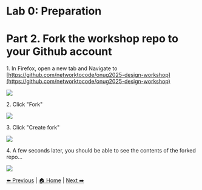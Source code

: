 # Lab 0: Preparation
# Part 2. Fork the workshop repo to your Github account


1\. In Firefox, open a new tab and Navigate to [https://github.com/networktocode/onug2025-design-workshop](https://github.com/networktocode/onug2025-design-workshop)

![](https://ajeuwbhvhr.cloudimg.io/https://colony-recorder.s3.amazonaws.com/files/2025-10-17/76c637e3-67fe-41dd-89d4-6e816ee1c21a/ascreenshot.jpeg?tl_px=784,170&br_px=3536,1709&force_format=jpeg&q=100&width=1120.0&wat=1&wat_opacity=0.7&wat_gravity=northwest&wat_url=https://colony-recorder.s3.us-west-1.amazonaws.com/images/watermarks/FB923C_standard.png&wat_pad=11,-82)


2\. Click "Fork"

![](https://ajeuwbhvhr.cloudimg.io/https://colony-recorder.s3.amazonaws.com/files/2025-10-17/87a545c6-eefb-402a-8be2-4734be64bb64/ascreenshot.jpeg?tl_px=776,98&br_px=3529,1637&force_format=jpeg&q=100&width=1120.0&wat=1&wat_opacity=0.7&wat_gravity=northwest&wat_url=https://colony-recorder.s3.us-west-1.amazonaws.com/images/watermarks/FB923C_standard.png&wat_pad=834,29)


3\. Click "Create fork"

![](https://ajeuwbhvhr.cloudimg.io/https://colony-recorder.s3.amazonaws.com/files/2025-10-17/7d7591cc-dcd5-4707-a4bf-15cfc0de9f1d/ascreenshot.jpeg?tl_px=839,100&br_px=3591,1639&force_format=jpeg&q=100&width=1120.0&wat=1&wat_opacity=0.7&wat_gravity=northwest&wat_url=https://colony-recorder.s3.us-west-1.amazonaws.com/images/watermarks/FB923C_standard.png&wat_pad=745,470)


4\. A few seconds later, you should be able to see the contents of the forked repo...

![](https://ajeuwbhvhr.cloudimg.io/https://colony-recorder.s3.amazonaws.com/files/2025-10-17/821a267d-d4cf-4b53-89b2-f8a9f88bd422/ascreenshot.jpeg?tl_px=652,126&br_px=3404,1665&force_format=jpeg&q=100&width=1120.0&wat=1&wat_opacity=0.7&wat_gravity=northwest&wat_url=https://colony-recorder.s3.us-west-1.amazonaws.com/images/watermarks/FB923C_standard.png&wat_pad=54,36)

[⬅️ Previous](./00.generate_a_personal_access_token_pat.md) | [🏠 Home](index.md) | [Next ➡️](./02.clone_the_workshop_repo.md)
